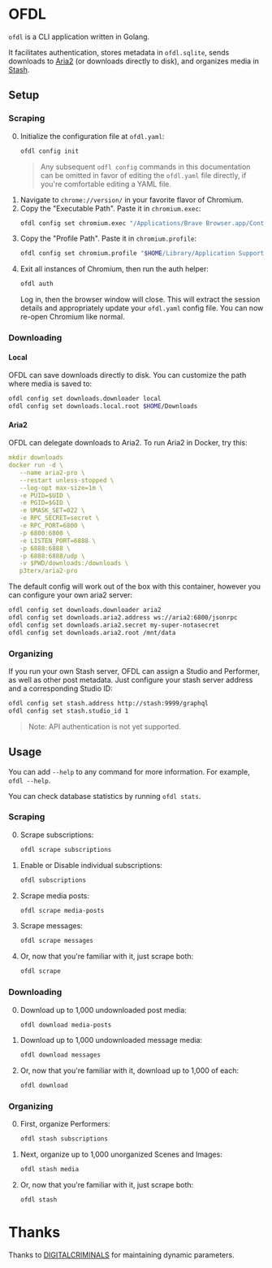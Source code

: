 # OFDL

`ofdl` is a CLI application written in Golang.

It facilitates authentication, stores metadata in `ofdl.sqlite`, sends downloads
to [Aria2](https://aria2.github.io/) (or downloads directly to disk), and
organizes media in [Stash](https://stashapp.cc/).

## Setup

### Scraping

0. Initialize the configuration file at `ofdl.yaml`:
   ```bash
   ofdl config init
   ```
   > Any subsequent `odfl config` commands in this documentation can be omitted
   > in favor of editing the `ofdl.yaml` file directly, if you're comfortable
   > editing a YAML file.
0. Navigate to `chrome://version/` in your favorite flavor of Chromium.
0. Copy the "Executable Path". Paste it in `chromium.exec`:
   ```bash
   ofdl config set chromium.exec "/Applications/Brave Browser.app/Contents/MacOS/Brave Browser"
   ```
0. Copy the "Profile Path". Paste it in `chromium.profile`:
   ```bash
   ofdl config set chromium.profile "$HOME/Library/Application Support/BraveSoftware/Brave-Browser/Default"
   ```
0. Exit all instances of Chromium, then run the auth helper:
   ```bash
   ofdl auth
   ```
   Log in, then the browser window will close. This will extract the session
   details and appropriately update your `ofdl.yaml` config file. You can now
   re-open Chromium like normal.

### Downloading

#### Local

OFDL can save downloads directly to disk. You can customize the path where media
is saved to:

```bash
ofdl config set downloads.downloader local
ofdl config set downloads.local.root $HOME/Downloads
```

#### Aria2

OFDL can delegate downloads to Aria2. To run Aria2 in Docker, try this:

```yaml
mkdir downloads
docker run -d \
   --name aria2-pro \
   --restart unless-stopped \
   --log-opt max-size=1m \
   -e PUID=$UID \
   -e PGID=$GID \
   -e UMASK_SET=022 \
   -e RPC_SECRET=secret \
   -e RPC_PORT=6800 \
   -p 6800:6800 \
   -e LISTEN_PORT=6888 \
   -p 6888:6888 \
   -p 6888:6888/udp \
   -v $PWD/downloads:/downloads \
   p3terx/aria2-pro
```

The default config will work out of the box with this container, however you
can configure your own aria2 server:

```bash
ofdl config set downloads.downloader aria2
ofdl config set downloads.aria2.address ws://aria2:6800/jsonrpc
ofdl config set downloads.aria2.secret my-super-notasecret
ofdl config set downloads.aria2.root /mnt/data
```

### Organizing

If you run your own Stash server, OFDL can assign a Studio and Performer, as well as other post metadata. Just configure your stash server address and a corresponding Studio ID:

```bash
ofdl config set stash.address http://stash:9999/graphql
ofdl config set stash.studio_id 1
```

> Note: API authentication is not yet supported.

## Usage

You can add `--help` to any command for more information. For example,
`ofdl --help`.

You can check database statistics by running `ofdl stats`.

### Scraping

0. Scrape subscriptions:
   ```bash
   ofdl scrape subscriptions
   ```
0. Enable or Disable individual subscriptions:
   ```bash
   ofdl subscriptions
   ```
0. Scrape media posts:
   ```bash
   ofdl scrape media-posts
   ```
0. Scrape messages:
   ```bash
   ofdl scrape messages
   ```
0. Or, now that you're familiar with it, just scrape both:
   ```bash
   ofdl scrape
   ```

### Downloading

0. Download up to 1,000 undownloaded post media:
   ```bash
   ofdl download media-posts
   ```
0. Download up to 1,000 undownloaded message media:
   ```bash
   ofdl download messages
   ```
0. Or, now that you're familiar with it, download up to 1,000 of each:
   ```bash
   ofdl download
   ```

### Organizing

0. First, organize Performers:
   ```bash
   ofdl stash subscriptions
   ```
0. Next, organize up to 1,000 unorganized Scenes and Images:
   ```bash
   ofdl stash media
   ```
0. Or, now that you're familiar with it, just scrape both:
   ```bash
   ofdl stash
   ```

# Thanks

Thanks to [DIGITALCRIMINALS](https://github.com/DIGITALCRIMINALS) for maintaining dynamic parameters.
